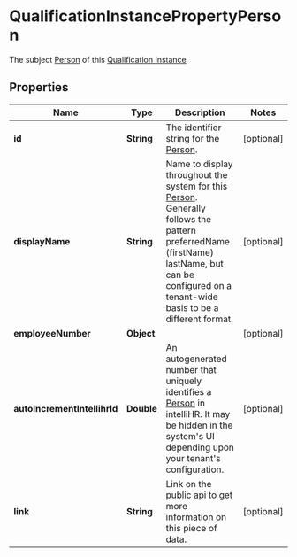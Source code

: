

# QualificationInstancePropertyPerson

The subject [Person](https://developers.intellihr.io/docs/v1/) of this [Qualification Instance](https://developers.intellihr.io/docs/v1/)

## Properties

| Name | Type | Description | Notes |
|------------ | ------------- | ------------- | -------------|
|**id** | **String** | The identifier string for the [Person](https://developers.intellihr.io/docs/v1/). |  [optional] |
|**displayName** | **String** | Name to display throughout the system for this [Person](https://developers.intellihr.io/docs/v1/). Generally follows the pattern preferredName (firstName) lastName, but can be configured on a tenant-wide basis to be a different format. |  [optional] |
|**employeeNumber** | **Object** |  |  [optional] |
|**autoIncrementIntellihrId** | **Double** | An autogenerated number that uniquely identifies a [Person](https://developers.intellihr.io/docs/v1/) in intelliHR. It may be hidden in the system&#39;s UI depending upon your tenant&#39;s configuration. |  [optional] |
|**link** | **String** | Link on the public api to get more information on this piece of data. |  [optional] |



